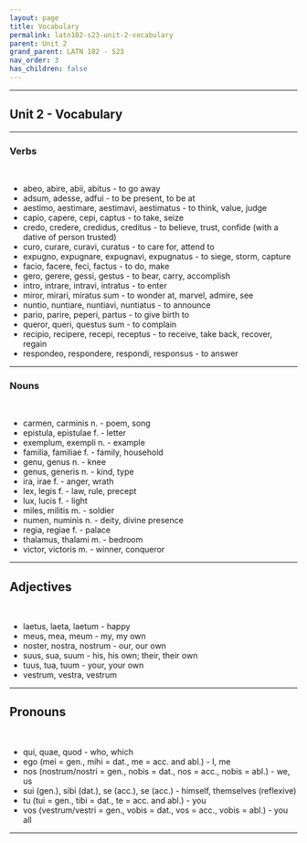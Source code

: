 ```yaml
---
layout: page
title: Vocabulary
permalink: latn102-s23-unit-2-vocabulary
parent: Unit 2
grand_parent: LATN 102 - S23
nav_order: 3
has_children: false
---
```


***

## Unit 2 - Vocabulary

***

### Verbs
&nbsp;
- abeo, abire, abii, abitus - to go away
- adsum, adesse, adfui - to be present, to be at
- aestimo, aestimare, aestimavi, aestimatus - to think, value, judge
- capio, capere, cepi, captus - to take, seize
- credo, credere, credidus, creditus - to believe, trust, confide (with a dative of person trusted)
- curo, curare, curavi, curatus - to care for, attend to
- expugno, expugnare, expugnavi, expugnatus - to siege, storm, capture
- facio, facere, feci, factus - to do, make
- gero, gerere, gessi, gestus - to bear, carry, accomplish
- intro, intrare, intravi, intratus - to enter
- miror, mirari, miratus sum - to wonder at, marvel, admire, see
- nuntio, nuntiare, nuntiavi, nuntiatus - to announce
- pario, parire, peperi, partus - to give birth to
- queror, queri, questus sum - to complain
- recipio, recipere, recepi, receptus - to receive, take back, recover, regain
- respondeo, respondere, respondi, responsus - to answer

***

### Nouns
&nbsp;
- carmen, carminis n. - poem, song
- epistula, epistulae f. - letter
- exemplum, exempli n. - example
- familia, familiae f. - family, household
- genu, genus n. - knee
- genus, generis n. - kind, type
- ira, irae f. - anger, wrath
- lex, legis f. - law, rule, precept
- lux, lucis f. - light
- miles, militis m. - soldier
- numen, numinis n. - deity, divine presence
- regia, regiae f. - palace
- thalamus, thalami m. - bedroom
- victor, victoris m. - winner, conqueror

***

## Adjectives
&nbsp;
- laetus, laeta, laetum - happy
- meus, mea, meum - my, my own
- noster, nostra, nostrum - our, our own
- suus, sua, suum - his, his own; their, their own
- tuus, tua, tuum - your, your own
- vestrum, vestra, vestrum

***

## Pronouns
&nbsp;
- qui, quae, quod - who, which
- ego (mei = gen., mihi = dat., me = acc. and abl.) - I, me
- nos (nostrum/nostri = gen., nobis = dat., nos = acc., nobis = abl.) - we, us
- sui (gen.), sibi (dat.), se (acc.), se (acc.) - himself, themselves (reflexive)
- tu (tui = gen., tibi = dat., te = acc. and abl.) - you
- vos (vestrum/vestri = gen., vobis = dat., vos = acc., vobis = abl.) - you all

***
